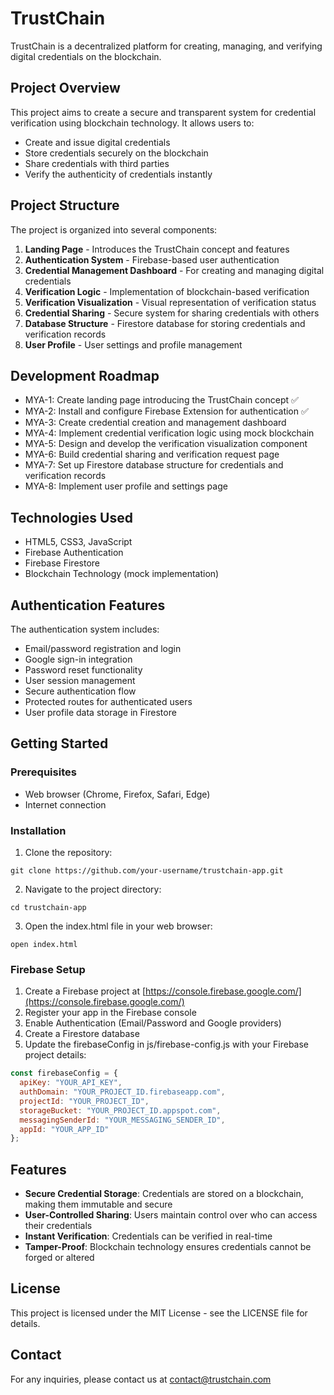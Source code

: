 # TrustChain

TrustChain is a decentralized platform for creating, managing, and verifying digital credentials on the blockchain.

## Project Overview

This project aims to create a secure and transparent system for credential verification using blockchain technology. It allows users to:

- Create and issue digital credentials
- Store credentials securely on the blockchain
- Share credentials with third parties
- Verify the authenticity of credentials instantly

## Project Structure

The project is organized into several components:

1. **Landing Page** - Introduces the TrustChain concept and features
2. **Authentication System** - Firebase-based user authentication
3. **Credential Management Dashboard** - For creating and managing digital credentials
4. **Verification Logic** - Implementation of blockchain-based verification
5. **Verification Visualization** - Visual representation of verification status
6. **Credential Sharing** - Secure system for sharing credentials with others
7. **Database Structure** - Firestore database for storing credentials and verification records
8. **User Profile** - User settings and profile management

## Development Roadmap

- MYA-1: Create landing page introducing the TrustChain concept ✅
- MYA-2: Install and configure Firebase Extension for authentication ✅
- MYA-3: Create credential creation and management dashboard
- MYA-4: Implement credential verification logic using mock blockchain
- MYA-5: Design and develop the verification visualization component
- MYA-6: Build credential sharing and verification request page
- MYA-7: Set up Firestore database structure for credentials and verification records
- MYA-8: Implement user profile and settings page

## Technologies Used

- HTML5, CSS3, JavaScript
- Firebase Authentication
- Firebase Firestore
- Blockchain Technology (mock implementation)

## Authentication Features

The authentication system includes:

- Email/password registration and login
- Google sign-in integration
- Password reset functionality
- User session management
- Secure authentication flow
- Protected routes for authenticated users
- User profile data storage in Firestore

## Getting Started

### Prerequisites

- Web browser (Chrome, Firefox, Safari, Edge)
- Internet connection

### Installation

1. Clone the repository:
```
git clone https://github.com/your-username/trustchain-app.git
```

2. Navigate to the project directory:
```
cd trustchain-app
```

3. Open the index.html file in your web browser:
```
open index.html
```

### Firebase Setup

1. Create a Firebase project at [https://console.firebase.google.com/](https://console.firebase.google.com/)
2. Register your app in the Firebase console
3. Enable Authentication (Email/Password and Google providers)
4. Create a Firestore database
5. Update the firebaseConfig in js/firebase-config.js with your Firebase project details:

```javascript
const firebaseConfig = {
  apiKey: "YOUR_API_KEY",
  authDomain: "YOUR_PROJECT_ID.firebaseapp.com",
  projectId: "YOUR_PROJECT_ID",
  storageBucket: "YOUR_PROJECT_ID.appspot.com",
  messagingSenderId: "YOUR_MESSAGING_SENDER_ID",
  appId: "YOUR_APP_ID"
};
```

## Features

- **Secure Credential Storage**: Credentials are stored on a blockchain, making them immutable and secure
- **User-Controlled Sharing**: Users maintain control over who can access their credentials
- **Instant Verification**: Credentials can be verified in real-time
- **Tamper-Proof**: Blockchain technology ensures credentials cannot be forged or altered

## License

This project is licensed under the MIT License - see the LICENSE file for details.

## Contact

For any inquiries, please contact us at contact@trustchain.com 